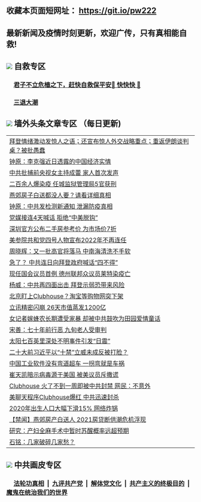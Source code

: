 ## 收藏本页面短网址： https://git.io/pw222
## 最新新闻及疫情时刻更新，欢迎广传，只有真相能自救! 

## <img src="https://img.icons8.com/cute-clipart/2x/circled-right.png">  自救专区

 ### &nbsp;&nbsp;&nbsp;&nbsp; [君子不立危樯之下，赶快自救保平安🍎 快快快 📩](https://github.com/pwgy/td/blob/master/README.md)
 
 ### &nbsp;&nbsp;&nbsp;&nbsp; [三退大潮](https://is.gd/fCPoKo) 
 
## <img src="https://img.icons8.com/cute-clipart/2x/circled-right.png"> 墙外头条文章专区 （每日更新)

<Table>
<tr><td colspan="2" align="left"><a href="https://ivjtcpav.xhuyd.press/?name=c1304443&key=encdeuyadochlaxz&from=pw2">拜登情绪激动发惊人之语；还宣布惊人外交战略重点；重返伊朗谈判桌？被批愚蠢</a></td></tr>
<tr><td colspan="2" align="left"><a href="https://ivjtcpav.xhuyd.press/?name=c1304435&key=encdeuyadochlaxz&from=pw2">钟原：李克强近日透露的中国经济实情</a></td></tr>
<tr><td colspan="2" align="left"><a href="https://ivjtcpav.xhuyd.press/?name=c1304498&key=encdeuyadochlaxz&from=pw2">中共批捕前央视女主持成蕾 家人首次发声</a></td></tr>
<tr><td colspan="2" align="left"><a href="https://ivjtcpav.xhuyd.press/?name=c1304507&key=encdeuyadochlaxz&from=pw2">二百余人爆染疫 任城监狱管理局5官获刑</a></td></tr>
<tr><td colspan="2" align="left"><a href="https://ivjtcpav.xhuyd.press/?name=c1304500&key=encdeuyadochlaxz&from=pw2">燕郊房子白送都没人要？请看详细真相</a></td></tr>
<tr><td colspan="2" align="left"><a href="https://ivjtcpav.xhuyd.press/?name=c1304513&key=encdeuyadochlaxz&from=pw2">钟原：中共发检测新通知 泄漏防疫真相</a></td></tr>
<tr><td colspan="2" align="left"><a href="https://ivjtcpav.xhuyd.press/?name=c1304508&key=encdeuyadochlaxz&from=pw2">党媒接连4天喊话 拒绝“中美脱钩”</a></td></tr>
<tr><td colspan="2" align="left"><a href="https://ivjtcpav.xhuyd.press/?name=c1304503&key=encdeuyadochlaxz&from=pw2">深圳官方公布二手房参考价 为市场价7折</a></td></tr>
<tr><td colspan="2" align="left"><a href="https://ivjtcpav.xhuyd.press/?name=c1304479&key=encdeuyadochlaxz&from=pw2">美参院共和党四号人物宣布2022年不再连任</a></td></tr>
<tr><td colspan="2" align="left"><a href="https://ivjtcpav.xhuyd.press/?name=c1304512&key=encdeuyadochlaxz&from=pw2">周晓辉：又一批高官将落马 中南海清洗不手软</a></td></tr>
<tr><td colspan="2" align="left"><a href="https://ivjtcpav.xhuyd.press/?name=c1304449&key=encdeuyadochlaxz&from=pw2">急了？ 中共连日向拜登政府喊话“四不得”</a></td></tr>
<tr><td colspan="2" align="left"><a href="https://ivjtcpav.xhuyd.press/?name=c1304501&key=encdeuyadochlaxz&from=pw2">现任国会议员首例 德州联邦众议员莱特染疫亡</a></td></tr>
<tr><td colspan="2" align="left"><a href="https://ivjtcpav.xhuyd.press/?name=c1304467&key=encdeuyadochlaxz&from=pw2">杨威：中共再四面出击 拜登示弱恐带来风险</a></td></tr>
<tr><td colspan="2" align="left"><a href="https://ivjtcpav.xhuyd.press/?name=c1304499&key=encdeuyadochlaxz&from=pw2">北京盯上Clubhouse？淘宝等购物网突下架</a></td></tr>
<tr><td colspan="2" align="left"><a href="https://ivjtcpav.xhuyd.press/?name=c1304510&key=encdeuyadochlaxz&from=pw2">立讯精密闪崩 26天市值蒸发1200亿</a></td></tr>
<tr><td colspan="2" align="left"><a href="https://ivjtcpav.xhuyd.press/?name=c1304516&key=encdeuyadochlaxz&from=pw2">女记者嫁蜂农长期遭受家暴 却被中共鼓吹为田园爱情童话</a></td></tr>
<tr><td colspan="2" align="left"><a href="https://ivjtcpav.xhuyd.press/?name=c1304484&key=encdeuyadochlaxz&from=pw2">宋善：七十年前行恶 九旬老人受审判</a></td></tr>
<tr><td colspan="2" align="left"><a href="https://ivjtcpav.xhuyd.press/?name=c1304477&key=encdeuyadochlaxz&from=pw2">太阳七百英里深处不明事件引发“日震”</a></td></tr>
<tr><td colspan="2" align="left"><a href="https://ivjtcpav.xhuyd.press/?name=c1304463&key=encdeuyadochlaxz&from=pw2">二十大前习近平以“十禁”立威未成反被打脸？</a></td></tr>
<tr><td colspan="2" align="left"><a href="https://ivjtcpav.xhuyd.press/?name=c1304502&key=encdeuyadochlaxz&from=pw2">中国工业软件没有弯道超车 一拐弯就是车祸</a></td></tr>
<tr><td colspan="2" align="left"><a href="https://ivjtcpav.xhuyd.press/?name=c1304448&key=encdeuyadochlaxz&from=pw2">崔天凯暗示病毒源于美国 被美议员斥撒谎</a></td></tr>
<tr><td colspan="2" align="left"><a href="https://ivjtcpav.xhuyd.press/?name=c1304478&key=encdeuyadochlaxz&from=pw2">Clubhouse 火了不到一周即被中共封禁 网民：不意外</a></td></tr>
<tr><td colspan="2" align="left"><a href="https://ivjtcpav.xhuyd.press/?name=c1304430&key=encdeuyadochlaxz&from=pw2">美聊天程序Clubhouse爆红 中共迅速封杀</a></td></tr>
<tr><td colspan="2" align="left"><a href="https://ivjtcpav.xhuyd.press/?name=c1304429&key=encdeuyadochlaxz&from=pw2">2020年出生人口大幅下滑15%  网络炸锅</a></td></tr>
<tr><td colspan="2" align="left"><a href="https://ivjtcpav.xhuyd.press/?name=c1304431&key=encdeuyadochlaxz&from=pw2">【禁闻】燕郊房产白送人 2021房贷断供潮危机浮现</a></td></tr>
<tr><td colspan="2" align="left"><a href="https://ivjtcpav.xhuyd.press/?name=c1304474&key=encdeuyadochlaxz&from=pw2">研究：产妇全麻手术中暂时苏醒概率远超预期</a></td></tr>
<tr><td colspan="2" align="left"><a href="https://reurl.cc/dVenyV">石铭：几家破碎几家愁？</a></td></tr>

 </Table>

## <img src="https://img.icons8.com/cute-clipart/2x/circled-right.png"> 中共画皮专区


 ### &nbsp;&nbsp;&nbsp;&nbsp; [法轮功真相](https://github.com/begood0513/basic/blob/master/README.md) &nbsp;|&nbsp; [九评共产党](https://github.com/begood0513/9ping.md/blob/master/README.md) &nbsp;|&nbsp; [解体党文化](https://github.com/begood0513/jtdwh.md/blob/master/README.md)   &nbsp;|&nbsp; [共产主义的终极目的](https://github.com/begood0513/gczydzjmd.md/blob/master/README.md) &nbsp;|&nbsp; [魔鬼在统治我们的世界](https://github.com/begood0513/gczydzjmd.md/blob/master/README.md) 


